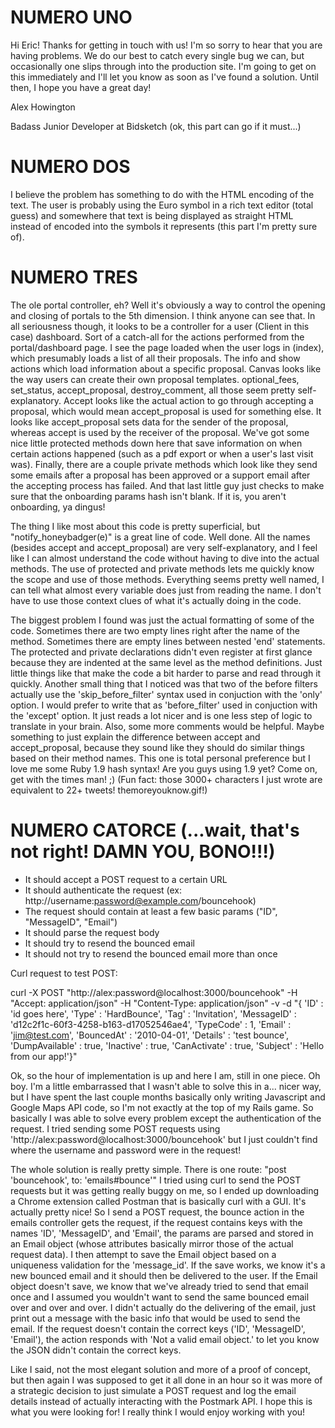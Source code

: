 # NUMERO UNO

Hi Eric! Thanks for getting in touch with us! I'm so sorry to hear that you are having problems. We do our best to catch every single bug we can, but occasionally one slips through into the production site. I'm going to get on this immediately and I'll let you know as soon as I've found a solution.  Until then, I hope you have a great day!

Alex Howington

Badass Junior Developer at Bidsketch (ok, this part can go if it must...)

# NUMERO DOS
  
I believe the problem has something to do with the HTML encoding of the text. The user is probably using the Euro symbol in a rich text editor (total guess) and somewhere that text is being displayed as straight HTML instead of encoded into the symbols it represents (this part I'm pretty sure of).

# NUMERO TRES

The ole portal controller, eh? Well it's obviously a way to control the opening and closing of portals to the 5th dimension. I think anyone can see that. In all seriousness though, it looks to be a controller for a user (Client in this case) dashboard. Sort of a catch-all for the actions performed from the portal/dashboard page. I see the page loaded when the user logs in (index), which presumably loads a list of all their proposals. The info and show actions which load information about a specific proposal. Canvas looks like the way users can create their own proposal templates. optional_fees, set_status, accept_proposal, destroy_comment, all those seem pretty self-explanatory. Accept looks like the actual action to go through accepting a proposal, which would mean accept_proposal is used for something else. It looks like accept_proposal sets data for the sender of the proposal, whereas accept is used by the receiver of the proposal. We've got some nice little protected methods down here that save information on when certain actions happened (such as a pdf export or when a user's last visit was). Finally, there are a couple private methods which look like they send some emails after a proposal has been approved or a support email after the accepting process has failed. And that last little guy just checks to make sure that the onboarding params hash isn't blank. If it is, you aren't onboarding, ya dingus!

The thing I like most about this code is pretty superficial, but "notify_honeybadger(e)" is a great line of code. Well done. All the names (besides accept and accept_proposal) are very self-explanatory, and I feel like I can almost understand the code without having to dive into the actual methods. The use of protected and private methods lets me quickly know the scope and use of those methods. Everything seems pretty well named, I can tell what almost every variable does just from reading the name. I don't have to use those context clues of what it's actually doing in the code.

The biggest problem I found was just the actual formatting of some of the code. Sometimes there are two empty lines right after the name of the method. Sometimes there are empty lines between nested 'end' statements. The protected and private declarations didn't even register at first glance because they are indented at the same level as the method definitions. Just little things like that make the code a bit harder to parse and read through it quickly. Another small thing that I noticed was that two of the before filters actually use the 'skip_before_filter' syntax used in conjuction with the 'only' option. I would prefer to write that as 'before_filter' used in conjuction with the 'except' option. It just reads a lot nicer and is one less step of logic to translate in your brain. Also, some more comments would be helpful. Maybe something to just explain the difference between accept and accept_proposal, because they sound like they should do similar things based on their method names. This one is total personal preference but I love me some Ruby 1.9 hash syntax! Are you guys using 1.9 yet? Come on, get with the times man! ;) (Fun fact: those 3000+ characters I just wrote are equivalent to 22+ tweets! themoreyouknow.gif!)


# NUMERO CATORCE (...wait, that's not right! DAMN YOU, BONO!!!)

- It should accept a POST request to a certain URL
- It should authenticate the request (ex: http://username:password@example.com/bouncehook)
- The request should contain at least a few basic params ("ID", "MessageID", "Email")
- It should parse the request body
- It should try to resend the bounced email
- It should not try to resend the bounced email more than once

Curl request to test POST:

curl -X POST "http://alex:password@localhost:3000/bouncehook" -H "Accept: application/json" -H "Content-Type: application/json" -v -d "{ 'ID' : 'id goes here', 'Type' : 'HardBounce', 'Tag' : 'Invitation', 'MessageID' : 'd12c2f1c-60f3-4258-b163-d17052546ae4', 'TypeCode' : 1, 'Email' : 'jim@test.com', 'BouncedAt' : '2010-04-01', 'Details' : 'test bounce', 'DumpAvailable' : true, 'Inactive' : true, 'CanActivate' : true, 'Subject' : 'Hello from our app!'}"


Ok, so the hour of implementation is up and here I am, still in one piece. Oh boy. I'm a little embarrassed that I wasn't able to solve this in a... nicer way, but I have spent the last couple months basically only writing Javascript and Google Maps API code, so I'm not exactly at the top of my Rails game. So basically I was able to solve every problem except the authentication of the request. I tried sending some POST requests using 'http://alex:password@localhost:3000/bouncehook' but I just couldn't find where the username and password were in the request! 

The whole solution is really pretty simple. There is one route: "post 'bouncehook', to: 'emails#bounce'" I tried using curl to send the POST requests but it was getting really buggy on me, so I ended up downloading a Chrome extension called Postman that is basically curl with a GUI. It's actually pretty nice! So I send a POST request, the bounce action in the emails controller gets the request, if the request contains keys with the names 'ID', 'MessageID', and 'Email', the params are parsed and stored in an Email object (whose attributes basically mirror those of the actual request data). I then attempt to save the Email object based on a uniqueness validation for the 'message_id'. If the save works, we know it's a new bounced email and it should then be delivered to the user. If the Email object doesn't save, we know that we've already tried to send that email once and I assumed you wouldn't want to send the same bounced email over and over and over. I didn't actually do the delivering of the email, just print out a message with the basic info that would be used to send the email. If the request doesn't contain the correct keys ('ID', 'MessageID', 'Email'), the action responds with 'Not a valid email object.' to let you know the JSON didn't contain the correct keys.

Like I said, not the most elegant solution and more of a proof of concept, but then again I was supposed to get it all done in an hour so it was more of a strategic decision to just simulate a POST request and log the email details instead of actually interacting with the Postmark API. I hope this is what you were looking for! I really think I would enjoy working with you! 




